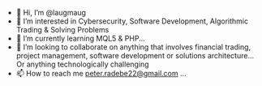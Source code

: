 - 👋 Hi, I’m @laugmaug
- 👀 I’m interested in Cybersecurity, Software Development, Algorithmic Trading & Solving Problems
- 🌱 I’m currently learning MQL5 & PHP...
- 💞️ I’m looking to collaborate on anything that involves financial trading, project management, software development or solutions architecture... Or anything technologically challenging
- 📫 How to reach me peter.radebe22@gmail.com ...

<!---
laugmaug/laugmaug is a ✨ special ✨ repository because its `README.md` (this file) appears on your GitHub profile.
You can click the Preview link to take a look at your changes.
--->
